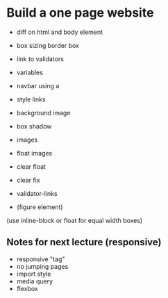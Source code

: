 # Build a one page website

* diff on html and body element
* box sizing border box
* link to validators
* variables
* navbar using a
* style links
* background image
* box shadow
* images

* float images
* clear float
* clear fix

* validator-links
* (figure element)


(use inline-block or float for equal width boxes)



## Notes for next lecture (responsive)

* responsive "tag"
* no jumping pages
* import style
* media query
* flexbox
